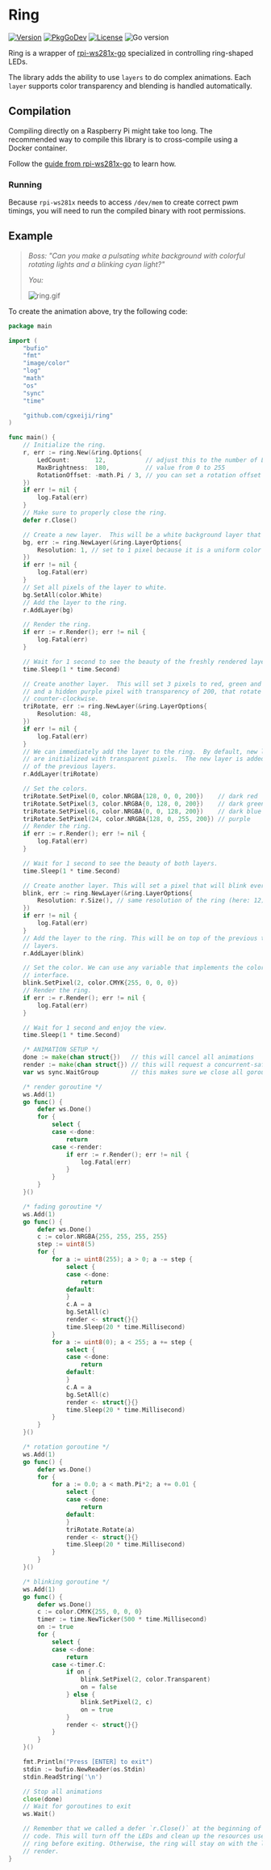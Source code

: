 # Ring

[![Version](https://img.shields.io/github/v/tag/cgxeiji/ring?sort=semver)](https://github.com/cgxeiji/ring/releases)
[![PkgGoDev](https://pkg.go.dev/badge/github.com/cgxeiji/ring)](https://pkg.go.dev/github.com/cgxeiji/ring)
[![License](https://img.shields.io/github/license/cgxeiji/ring)](https://github.com/cgxeiji/ring/blob/master/LICENSE)
![Go version](https://img.shields.io/github/go-mod/go-version/cgxeiji/ring)

Ring is a wrapper of
[rpi-ws281x-go](https://github.com/rpi-ws281x/rpi-ws281x-go) specialized in
controlling ring-shaped LEDs.

The library adds the ability to use `layers` to do complex animations. Each
`layer` supports color transparency and blending is handled automatically.

## Compilation

Compiling directly on a Raspberry Pi might take too long. The recommended way
to compile this library is to cross-compile using a Docker container.

Follow the [guide from
rpi-ws281x-go](https://github.com/rpi-ws281x/rpi-ws281x-go#cross-compiling) to
learn how.

### Running

Because `rpi-ws281x` needs to access `/dev/mem` to create correct pwm timings,
you will need to run the compiled binary with root permissions.


## Example

> *Boss: "Can you make a pulsating white background with colorful rotating lights and a blinking cyan light?"*
>
> *You:*
>
> ![ring.gif](./img/ring.gif)

To create the animation above, try the following code:

```go
package main

import (
	"bufio"
	"fmt"
	"image/color"
	"log"
	"math"
	"os"
	"sync"
	"time"

	"github.com/cgxeiji/ring"
)

func main() {
	// Initialize the ring.
	r, err := ring.New(&ring.Options{
		LedCount:       12,           // adjust this to the number of LEDs you have
		MaxBrightness:  180,          // value from 0 to 255
		RotationOffset: -math.Pi / 3, // you can set a rotation offset for the ring
	})
	if err != nil {
		log.Fatal(err)
	}
	// Make sure to properly close the ring.
	defer r.Close()

	// Create a new layer.  This will be a white background layer that will pulsate.
	bg, err := ring.NewLayer(&ring.LayerOptions{
		Resolution: 1, // set to 1 pixel because it is a uniform color background
	})
	if err != nil {
		log.Fatal(err)
	}
	// Set all pixels of the layer to white.
	bg.SetAll(color.White)
	// Add the layer to the ring.
	r.AddLayer(bg)

	// Render the ring.
	if err := r.Render(); err != nil {
		log.Fatal(err)
	}

	// Wait for 1 second to see the beauty of the freshly rendered layer.
	time.Sleep(1 * time.Second)

	// Create another layer.  This will set 3 pixels to red, green and blue,
	// and a hidden purple pixel with transparency of 200, that rotate
	// counter-clockwise.
	triRotate, err := ring.NewLayer(&ring.LayerOptions{
		Resolution: 48,
	})
	if err != nil {
		log.Fatal(err)
	}
	// We can immediately add the layer to the ring.  By default, new layers
	// are initialized with transparent pixels.  The new layer is added on top
	// of the previous layers.
	r.AddLayer(triRotate)

	// Set the colors.
	triRotate.SetPixel(0, color.NRGBA{128, 0, 0, 200})    // dark red
	triRotate.SetPixel(3, color.NRGBA{0, 128, 0, 200})    // dark green
	triRotate.SetPixel(6, color.NRGBA{0, 0, 128, 200})    // dark blue
	triRotate.SetPixel(24, color.NRGBA{128, 0, 255, 200}) // purple
	// Render the ring.
	if err := r.Render(); err != nil {
		log.Fatal(err)
	}

	// Wait for 1 second to see the beauty of both layers.
	time.Sleep(1 * time.Second)

	// Create another layer. This will set a pixel that will blink every 500ms.
	blink, err := ring.NewLayer(&ring.LayerOptions{
		Resolution: r.Size(), // same resolution of the ring (here: 12)
	})
	if err != nil {
		log.Fatal(err)
	}
	// Add the layer to the ring. This will be on top of the previous two
	// layers.
	r.AddLayer(blink)

	// Set the color. We can use any variable that implements the color.Color
	// interface.
	blink.SetPixel(2, color.CMYK{255, 0, 0, 0})
	// Render the ring.
	if err := r.Render(); err != nil {
		log.Fatal(err)
	}

	// Wait for 1 second and enjoy the view.
	time.Sleep(1 * time.Second)

	/* ANIMATION SETUP */
	done := make(chan struct{})   // this will cancel all animations
	render := make(chan struct{}) // this will request a concurrent-safe render
	var ws sync.WaitGroup         // this makes sure we close all goroutines

	/* render goroutine */
	ws.Add(1)
	go func() {
		defer ws.Done()
		for {
			select {
			case <-done:
				return
			case <-render:
				if err := r.Render(); err != nil {
					log.Fatal(err)
				}
			}
		}
	}()

	/* fading goroutine */
	ws.Add(1)
	go func() {
		defer ws.Done()
		c := color.NRGBA{255, 255, 255, 255}
		step := uint8(5)
		for {
			for a := uint8(255); a > 0; a -= step {
				select {
				case <-done:
					return
				default:
				}
				c.A = a
				bg.SetAll(c)
				render <- struct{}{}
				time.Sleep(20 * time.Millisecond)
			}
			for a := uint8(0); a < 255; a += step {
				select {
				case <-done:
					return
				default:
				}
				c.A = a
				bg.SetAll(c)
				render <- struct{}{}
				time.Sleep(20 * time.Millisecond)
			}
		}
	}()

	/* rotation goroutine */
	ws.Add(1)
	go func() {
		defer ws.Done()
		for {
			for a := 0.0; a < math.Pi*2; a += 0.01 {
				select {
				case <-done:
					return
				default:
				}
				triRotate.Rotate(a)
				render <- struct{}{}
				time.Sleep(20 * time.Millisecond)
			}
		}
	}()

	/* blinking goroutine */
	ws.Add(1)
	go func() {
		defer ws.Done()
		c := color.CMYK{255, 0, 0, 0}
		timer := time.NewTicker(500 * time.Millisecond)
		on := true
		for {
			select {
			case <-done:
				return
			case <-timer.C:
				if on {
					blink.SetPixel(2, color.Transparent)
					on = false
				} else {
					blink.SetPixel(2, c)
					on = true
				}
				render <- struct{}{}
			}
		}
	}()

	fmt.Println("Press [ENTER] to exit")
	stdin := bufio.NewReader(os.Stdin)
	stdin.ReadString('\n')

	// Stop all animations
	close(done)
	// Wait for goroutines to exit
	ws.Wait()

	// Remember that we called a defer `r.Close()` at the beginning of the
	// code. This will turn off the LEDs and clean up the resources used by the
	// ring before exiting. Otherwise, the ring will stay on with the latest
	// render.
}
```
